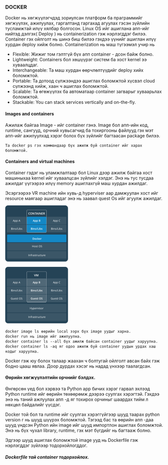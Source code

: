 <style type="text/css">
    img{
        width: 200px
    }
</style>

### **DOCKER**
Docker нь хөгжүүлэгчдэд зориулсан платформ ба праграммийг хөгжүүлэх, ажилуулах, гаргалтанд гаргахад агуулах гэсэн зүйлийн
тусламжтай илүү хялбар болгосон. Linux OS ийг ашиглана апп-ийг нийтэд дэлгэх( Deploy ) нь containerization гэж нэрлэгддэг 
билээ. Container гэх ойлголт нь шинэ биш билээ гэхдээ үүнийг ашиглан илүү хурдан deploy хийж болно. Containerization нь маш
түгээмэл учир нь 

* Flexible: Жижиг том гэлтгүй бүх апп container - дсон байж болно.
* Lightweight: Containers бол хөшүүрэг систем ба хост kernel ээ хуваалцдаг.
* Interchangeable: Та маш хурдан өөрчлөлтүүдийг deploy хийх боломжтой.
* Portable: Та дотоод сүлжээндээ ашиглах боломжтой хүсвэл cloud сүлжээнд хийж, хаан ч ашиглах боломжтой.
* Scalable: Та өгөжүүлэх ба автоматаар container загварыг хуваарьлах боломжтой.
* Stackable: You can stack services vertically and on-the-fly.

#### Images and containers

Ажилаж байгаа Image - ийг container гэнэ. Image бол aпп-ийн код, runtime, сангууд, орчний хувьсагчид ба тохиргооны файлууд
гэх мэт апп-ийг ажилуулхад хэрэг болох бүх зүйлийг багтаасан package билээ.
    
    Та docker ps гэх коммандаар бүх ажилж буй container ийг харах боломжтой.
    
#### Containers and virtual machines

Container гэдэг нь уламжлалтаар бол Linux дээр ажилж байгаа хост машиныхаа kernel ийг хуваалцсан зүйлийг хэлдэг. Энэ нь тус
тусдаа ажилдаг үүгээрээ илүү memory ашиглахгүй маш хурдан ажилдаг. 

Эсэргээрээ  VR machine ийн хувь-д hyperviser аар дамжуулан хост ийг resource маягаар ашигладаг энэ нь заавал quest Os ийг 
агуулж ажилдаг. 

![container](./images/Container@2x.png)
   
![VM](./images/VM@2x.png)


    docker image ls өөрийн local ээрх бүх image уудыг харна.
    docker run нь image ийг ажилуулна.
    docker container ls --all бүх ажилж байсан container уудыг харуулна.
    docker container ls -aq яг одоо ажилж буй container уудын урдах хаш кодыг харуулна.
    
Docker гэж юу болох талаар жаахан ч болтугай ойлголт авсан байх гэж бодно цааш явлаа. Доор дурдах хэсэг нь надад үнхээр 
таалагдсан.

#### Өөрийн хөгжүүлэлтийн орчнийг бэлдэх.

Өнгөрсөн үед бол хэрвээ та Python app бичих хэрэг гарвал эхлээд Python runtime ийг өөрийн төхөөрөмж дээрээ суулгах хэрэгтэй.
Гэхдээ энэ нь таний ажлуулах апп -д яг тохирох орчиныг шаардах тийм л нөхцөл байдалийг үүсдэг. 

Docker той бол та runtime ийг суулгах хэрэггүйгээр шууд таарах python version г нь шууд шүүрэх боломжтой. Тэгээд бас та өөрийн апп
-даа шууд үндсэн Python ийн image ийг шууд импортлон ашиглах боломжтой. Энэ нь бүх чухал library, runtime, гэх мэт бүгдийг нь
багтааж болно.

Эдгээр шууд ашиглах боломжтой image ууд нь Dockerfile гэж нэрлэгддэг зүйлээр тодорхойлогддог.

##### Dockerfile тай container тодорхойлох.



